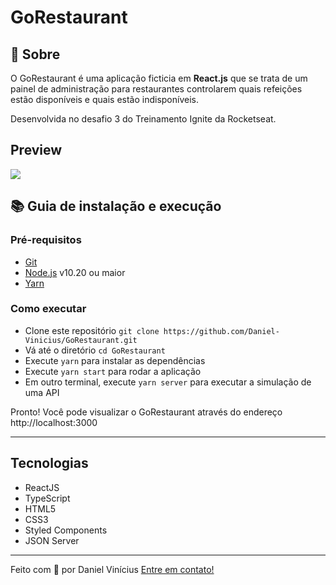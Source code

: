 # GoRestaurant

## :rocket: Sobre

<p>O GoRestaurant é uma aplicação ficticia em <strong>React.js</strong> que se trata de um painel de administração para restaurantes
controlarem quais refeições estão disponíveis e quais estão indisponíveis.</p>

<p>Desenvolvida no desafio 3 do Treinamento Ignite da Rocketseat.</p>

## Preview

<img src="https://github.com/nathaliacristina20/gorestaurant/blob/master/.github/gorestaurant.png">

## :books: Guia de instalação e execução

### Pré-requisitos

- [Git](https://git-scm.com/)
- [Node.js](https://nodejs.org/en/) v10.20 ou maior
- [Yarn](https://yarnpkg.com/)

### Como executar

- Clone este repositório `git clone https://github.com/Daniel-Vinicius/GoRestaurant.git`
- Vá até o diretório `cd GoRestaurant`
- Execute `yarn` para instalar as dependências
- Execute `yarn start` para rodar a aplicação
- Em outro terminal, execute `yarn server` para executar a simulação de uma API

Pronto! Você pode visualizar o GoRestaurant através do endereço http://localhost:3000

---

<h2>Tecnologias</h2>
<ul>
  <li>ReactJS</li>
  <li>TypeScript</li>
  <li>HTML5</li>
  <li>CSS3</li>
  <li>Styled Components</li>
  <li>JSON Server</li>
</ul>

<hr />
<p>Feito com 💜 por Daniel Vinícius <a href="https://github.com/Daniel-Vinicius">Entre em contato!</a></p>
